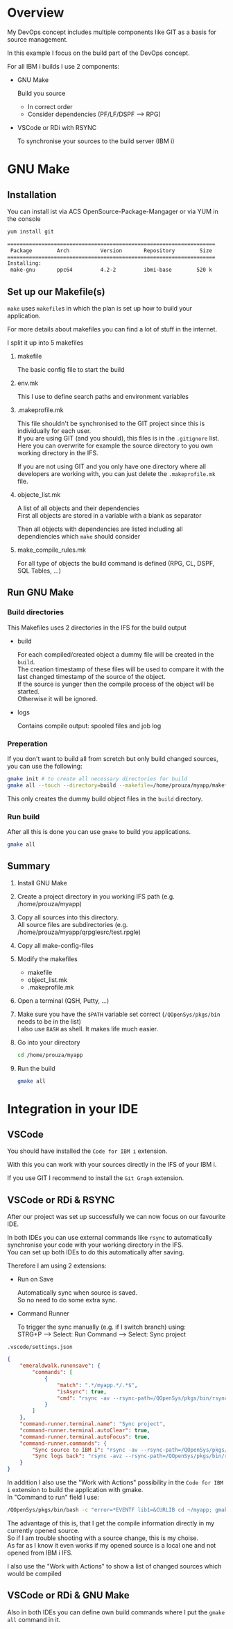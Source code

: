 # Overview

My DevOps concept includes multiple components like GIT as a basis for source management.

In this example I focus on the build part of the DevOps concept.

For all IBM i builds I use 2 components:

* GNU Make
  
  Build you source

  * In correct order
  * Consider dependencies (PF/LF/DSPF --> RPG)
  
* VSCode or RDi with RSYNC
  
  To synchronise your sources to the build server (IBM i)

# GNU Make

## Installation

You can install ist via ACS OpenSource-Package-Mangager or via YUM in the console
```sh
yum install git

===================================================================
 Package        Arch          Version       Repository        Size
===================================================================
Installing:
 make-gnu       ppc64         4.2-2         ibmi-base        520 k
```

## Set up our Makefile(s)

```make``` uses ```makefile```s in which the plan is set up how to build your application.

For more details about makefiles you can find a lot of stuff in the internet.

I split it up into 5 makefiles

1. makefile

    The basic config file to start the build

2. env.mk

    This I use to define search paths and environment variables

3. .makeprofile.mk

    This file shouldn't be synchronised to the GIT project since this is individually for each user.<br/>
    If you are using GIT (and you should), this files is in the ```.gitignore``` list.<br/>
    Here you can overwrite for example the source directory to you own working directory in the IFS.

    If you are not using GIT and you only have one directory where all developers are working with, you can just delete the ```.makeprofile.mk``` file.

4. objecte_list.mk

    A list of all objects and their dependencies<br/>
    First all objects are stored in a variable with a blank as separator

    Then all objects with dependencies are listed including all dependiencies which ```make``` should consider

5. make_compile_rules.mk

    For all type of objects the build command is defined (RPG, CL, DSPF, SQL Tables, ...)<br/>

## Run GNU Make

### Build directories
This Makefiles uses 2 directories in the IFS for the build output

* build
  
    For each compiled/created object a dummy file will be created in the ```build```.<br/>
    The creation timestamp of these files will be used to compare it with the last changed timestamp of the source of the object.<br/>
    If the source is yunger then the compile process of the object will be started.<br/>
    Otherwise it will be ignored.

* logs

    Contains compile output: spooled files and job log

### Preperation

If you don't want to build all from scretch but only build changed sources, you can use the following:
```sh
gmake init # to create all necessary directories for build
gmake all --touch --directory=build --makefile=/home/prouza/myapp/makefile
```
This only creates the dummy build object files in the ```build``` directory.

### Run build

After all this is done you can use ```gmake``` to build you applications.
```sh
gmake all
```


## Summary

1. Install GNU Make
2. Create a project directory in you working IFS path (e.g. /home/prouza/myapp)
3. Copy all sources into this directory.<br/>
All source files are subdirectories (e.g. /home/prouza/myapp/qrpglesrc/test.rpgle)
4. Copy all make-config-files
5. Modify the makefiles
   * makefile
   * object_list.mk
   * .makeprofile.mk
6. Open a terminal (QSH, Putty, ...)
7. Make sure you have the ```$PATH``` variable set correct (```/QOpenSys/pkgs/bin``` needs to be in the list)<br/>
I also use ```BASH``` as shell. It makes life much easier.
8. Go into your directory

    ```sh
    cd /home/prouza/myapp
    ```
9.  Run the build

    ```sh
    gmake all
    ```


# Integration in your IDE

## VSCode
You should have installed the ```Code for IBM i``` extension.

With this you can work with your sources directly in the IFS of your IBM i.

If you use GIT I recommend to install the ```Git Graph``` extension.

## VSCode or RDi & RSYNC

After our project was set up successfully we can now focus on our favourite IDE.

In both IDEs you can use external commands like ```rsync``` to automatically synchronise your code with your working directory in the IFS.<br/>
You can set up both IDEs to do this automatically after saving.

Therefore I am using 2 extensions:

* Run on Save
  
    Automatically sync when source is saved.<br/>
    So no need to do some extra sync.
* Command Runner
  
    To trigger the sync manually (e.g. if I switch branch) using:<br/> 
    STRG+P --> Select: Run Command --> Select: Sync project

```.vscode/settings.json```

```json
{
    "emeraldwalk.runonsave": {
        "commands": [
            {
                "match": ".*/myapp.*/.*$",
                "isAsync": true,
                "cmd": "rsync -av --rsync-path=/QOpenSys/pkgs/bin/rsync --exclude={'.git','build','logs','.vscode','.project','.gitignore'} /home/andreas/projects/myapp/ ibmi:/home/prouza/myapp/"
            }
        ]
    },
    "command-runner.terminal.name": "Sync project",
    "command-runner.terminal.autoClear": true,
    "command-runner.terminal.autoFocus": true,
    "command-runner.commands": {
        "Sync source to IBM i": "rsync -av --rsync-path=/QOpenSys/pkgs/bin/rsync --exclude={'.git','build','logs','.vscode','.project','.gitignore'} /home/andreas/projects/myapp/ ibmi:/home/prouza/myapp/",
        "Sync logs back": "rsync -avz --rsync-path=/QOpenSys/pkgs/bin/rsync --include={'logs/***','build/***'} --exclude='*' ibmi:/home/prouza/myapp/ /home/andreas/projekte/projects/myapp/",
    }
}
```

In addition I also use the "Work with Actions" possibility in the ```Code for IBM i``` extension to build the application with gmake.<br/>
In "Command to run" field I use:

```sh
/QOpenSys/pkgs/bin/bash -c "error=*EVENTF lib1=&CURLIB cd ~/myapp; gmake all"
```
The advantage of this is, that I get the compile information directly in my currently opened source.<br/>
So if I am trouble shooting with a source change, this is my choise.<br/>
As far as I know it even works if my opened source is a local one and not opened from IBM i IFS.

I also use the "Work with Actions" to show a list of changed sources which would be compiled

## VSCode or RDi & GNU Make

Also in both IDEs you can define own build commands where I put the ```gmake all``` command in it.

